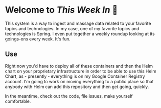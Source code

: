 
# Welcome to _This Week In_  👋

This system is a way to ingest and massage data related to your favorite topics and technologies. In my case, one of my favorite topics and technologies is Spring. I even put together a weekly roundup looking at its goings-ons every week. It's fun. 


## Use 

Right now you'd have to deploy all of these containers and then the Helm chart on your proprietary infrastructure in order to be able to use this Helm Chart, as - presently - everything is on my Google Container Registry account. I'm going to work on moving everything to a public place so that anybody with Helm can add this repository and then get going, quickly. 

In the meantime, check out the code, file issues, make yourself comfortable. 

<!--

**Here are some ideas to get you started:**

🙋‍♀️ A short introduction - what is your organization all about?
🌈 Contribution guidelines - how can the community get involved?
👩‍💻 Useful resources - where can the community find your docs? Is there anything else the community should know?
🍿 Fun facts - what does your team eat for breakfast?
🧙 Remember, you can do mighty things with the power of [Markdown](https://docs.github.com/github/writing-on-github/getting-started-with-writing-and-formatting-on-github/basic-writing-and-formatting-syntax)
-->
